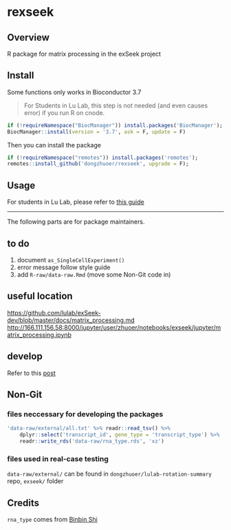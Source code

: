 # rexseek

## Overview

R package for matrix processing in the exSeek project

## Install

Some functions only works in Bioconductor 3.7

> For Students in Lu Lab, this step is not needed (and even causes error) if you run R on cnode.

```r
if (!requireNamespace("BiocManager")) install.packages('BiocManager');
BiocManager::install(version = '3.7', ask = F, update = F)
```

Then you can install the package

```r
if (!requireNamespace("remotes")) install.packages('remotes');
remotes::install_github('dongzhuoer/rexseek', upgrade = F);
```

## Usage

For students in Lu Lab, please refer to [this guide](https://github.com/dongzhuoer/lulab-rotation-summary/blob/master/exseek.md)

-----------------------------------------------------

The following parts are for package maintainers.

## to do

1. document `as_SingleCellExperiment()`
1. error message follow style guide
1. add `R-raw/data-raw.Rmd` (move some Non-Git code in)

## useful location


https://github.com/lulab/exSeek-dev/blob/master/docs/matrix_processing.md
http://166.111.156.58:8000/jupyter/user/zhuoer/notebooks/exseek/jupyter/matrix_processing.ipynb


## develop

Refer to this [post](https://dongzhuoer.github.io/_redirects/develop-upon-my-r-package.html)

## Non-Git


### files neccessary for developing the packages

```r
'data-raw/external/all.txt' %>% readr::read_tsv() %>% 
	dplyr::select('transcript_id', gene_type = 'transcript_type') %>%
    readr::write_rds('data-raw/rna_type.rds', 'xz')
```

### files used in real-case testing

`data-raw/external/` can be found in `dongzhuoer/lulab-rotation-summary` repo, `exseek/` folder

## Credits

`rna_type` comes from [Binbin Shi](https://github.com/ltbyshi)
